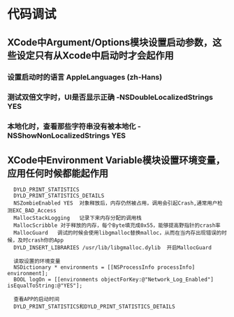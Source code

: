 # 代码调试
## XCode中Argument/Options模块设置启动参数，这些设定只有从Xcode中启动时才会起作用
### 设置启动时的语言 AppleLanguages (zh-Hans)
###  测试双倍文字时，UI是否显示正确 -NSDoubleLocalizedStrings YES
###  本地化时，查看那些字符串没有被本地化 -NSShowNonLocalizedStrings YES
## XCode中Environment Variable模块设置环境变量，应用任何时候都能起作用
      DYLD_PRINT_STATISTICS
      DYLD_PRINT_STATISTICS_DETAILS
      NSZombieEnabled YES  对象释放后，内存仍然被占用，调用会引起Crash,通常用户检测EXC_BAD_Access
      MallocStackLogging   记录下来内存分配的调用栈
      MallocScribble 对于释放的内存，每个Byte填充成0x55，能够提高野指针的crash率
      MallocGuard   调试的时候会使用libgmalloc替换malloc，从而在当内存出现错误的时候，及时crash你的App
      DYLD_INSERT_LIBRARIES /usr/lib/libgmalloc.dylib  开启MallocGuard
      
      读取设置的环境变量
      NSDictionary * environments = [[NSProcessInfo processInfo] environment];
      BOOL logOn = [[environments objectForKey:@"Network_Log_Enabled"] isEqualToString:@"YES"];

      查看APP的启动时间
      DYLD_PRINT_STATISTICS和DYLD_PRINT_STATISTICS_DETAILS   
